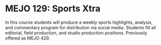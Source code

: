 # MEJO 129: Sports Xtra

In this course students will produce a weekly sports highlights, analysis, and commentary program for distribution via social media. Students fill all editorial, field production, and studio production positions. Previously offered as MEJO 429.